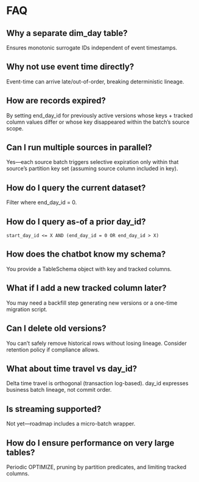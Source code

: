# FAQ

## Why a separate dim_day table?
Ensures monotonic surrogate IDs independent of event timestamps.

## Why not use event time directly?
Event-time can arrive late/out-of-order, breaking deterministic lineage.

## How are records expired?
By setting end_day_id for previously active versions whose keys + tracked column values differ or whose key disappeared within the batch’s source scope.

## Can I run multiple sources in parallel?
Yes—each source batch triggers selective expiration only within that source’s partition key set (assuming source column included in key).

## How do I query the current dataset?
Filter where end_day_id = 0.

## How do I query as-of a prior day_id?
`start_day_id <= X AND (end_day_id = 0 OR end_day_id > X)`

## How does the chatbot know my schema?
You provide a TableSchema object with key and tracked columns.

## What if I add a new tracked column later?
You may need a backfill step generating new versions or a one-time migration script.

## Can I delete old versions?
You can’t safely remove historical rows without losing lineage. Consider retention policy if compliance allows.

## What about time travel vs day_id?
Delta time travel is orthogonal (transaction log-based). day_id expresses business batch lineage, not commit order.

## Is streaming supported?
Not yet—roadmap includes a micro-batch wrapper.

## How do I ensure performance on very large tables?
Periodic OPTIMIZE, pruning by partition predicates, and limiting tracked columns.